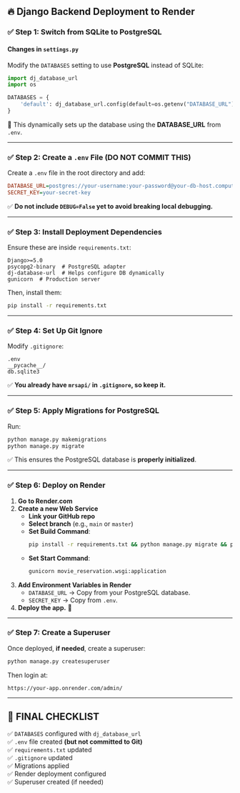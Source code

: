 ## **🔥 Django Backend Deployment to Render**
### **✅ Step 1: Switch from SQLite to PostgreSQL**
#### **Changes in `settings.py`**
Modify the `DATABASES` setting to use **PostgreSQL** instead of SQLite:
```python
import dj_database_url
import os

DATABASES = {
    'default': dj_database_url.config(default=os.getenv("DATABASE_URL"))
}
```
🔹 This dynamically sets up the database using the **DATABASE_URL** from `.env`.

---

### **✅ Step 2: Create a `.env` File (DO NOT COMMIT THIS)**
Create a `.env` file in the root directory and add:
```ini
DATABASE_URL=postgres://your-username:your-password@your-db-host.compute.amazonaws.com:5432/your-database-name
SECRET_KEY=your-secret-key
```
✅ **Do not include `DEBUG=False` yet to avoid breaking local debugging.**

---

### **✅ Step 3: Install Deployment Dependencies**
Ensure these are inside `requirements.txt`:
```
Django>=5.0
psycopg2-binary  # PostgreSQL adapter
dj-database-url  # Helps configure DB dynamically
gunicorn  # Production server
```
Then, install them:
```bash
pip install -r requirements.txt
```

---

### **✅ Step 4: Set Up Git Ignore**
Modify `.gitignore`:
```
.env
__pycache__/
db.sqlite3
```
✅ **You already have `mrsapi/` in `.gitignore`, so keep it.**

---

### **✅ Step 5: Apply Migrations for PostgreSQL**
Run:
```bash
python manage.py makemigrations
python manage.py migrate
```
✅ This ensures the PostgreSQL database is **properly initialized**.

---

### **✅ Step 6: Deploy on Render**
1. **Go to Render.com**
2. **Create a new Web Service**  
   - **Link your GitHub repo**
   - **Select branch** (e.g., `main` or `master`)
   - **Set Build Command**:  
     ```bash
     pip install -r requirements.txt && python manage.py migrate && python manage.py collectstatic --noinput
     ```
   - **Set Start Command**:  
     ```bash
     gunicorn movie_reservation.wsgi:application
     ```
3. **Add Environment Variables in Render**
   - `DATABASE_URL` → Copy from your PostgreSQL database.
   - `SECRET_KEY` → Copy from `.env`.
4. **Deploy the app.** 🎉

---

### **✅ Step 7: Create a Superuser**
Once deployed, **if needed**, create a superuser:
```bash
python manage.py createsuperuser
```
Then login at:
```
https://your-app.onrender.com/admin/
```

---

## **💾 FINAL CHECKLIST**
✅ `DATABASES` configured with `dj_database_url`  
✅ `.env` file created **(but not committed to Git)**  
✅ `requirements.txt` updated  
✅ `.gitignore` updated  
✅ Migrations applied  
✅ Render deployment configured  
✅ Superuser created (if needed)  